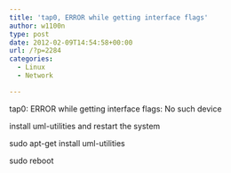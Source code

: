 ```yaml
---
title: 'tap0, ERROR while getting interface flags'
author: w1100n
type: post
date: 2012-02-09T14:54:58+00:00
url: /?p=2284
categories:
  - Linux
  - Network

---
```

tap0: ERROR while getting interface flags: No such device

install uml-utilities and restart the system

sudo apt-get install uml-utilities

sudo reboot